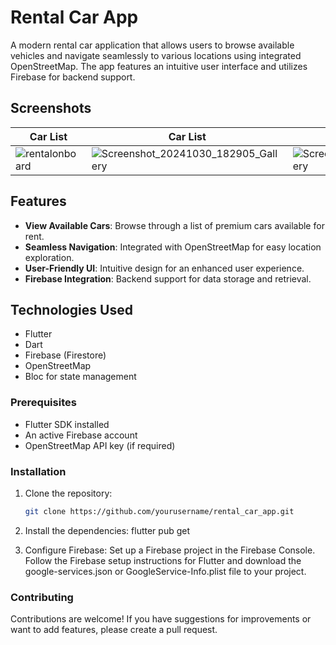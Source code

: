 # Rental Car App

A modern rental car application that allows users to browse available vehicles and navigate seamlessly to various locations using integrated OpenStreetMap. The app features an intuitive user interface and utilizes Firebase for backend support.

## Screenshots

| Car List                       | Car List                        | Car Details                    | Map Page                     |
|--------------------------------|---------------------------------|--------------------------------|------------------------------|
| ![rentalonboard](https://github.com/user-attachments/assets/4d0280ee-9e50-48f0-83fa-318f93342df8)| ![Screenshot_20241030_182905_Gallery](https://github.com/user-attachments/assets/f3d71eb4-6d77-4fd7-8316-65cbbacddb06) | ![Screenshot_20241030_182851_Gallery](https://github.com/user-attachments/assets/d5165175-1285-4313-868c-361f29f8e2c7) | ![Screenshot_20241030_182815_Gallery](https://github.com/user-attachments/assets/8aa8d8f5-6969-45ed-9a2c-68e4f920c916) |


## Features

- **View Available Cars**: Browse through a list of premium cars available for rent.
- **Seamless Navigation**: Integrated with OpenStreetMap for easy location exploration.
- **User-Friendly UI**: Intuitive design for an enhanced user experience.
- **Firebase Integration**: Backend support for data storage and retrieval.

## Technologies Used

- Flutter
- Dart
- Firebase (Firestore)
- OpenStreetMap
- Bloc for state management

### Prerequisites

- Flutter SDK installed
- An active Firebase account
- OpenStreetMap API key (if required)

### Installation

1. Clone the repository:

   ```bash
   git clone https://github.com/yourusername/rental_car_app.git
2. Install the dependencies: flutter pub get

3. Configure Firebase:
  Set up a Firebase project in the Firebase Console.
  Follow the Firebase setup instructions for Flutter and download the google-services.json or GoogleService-Info.plist file to your project.


### Contributing
Contributions are welcome! If you have suggestions for improvements or want to add features, please create a pull request.

